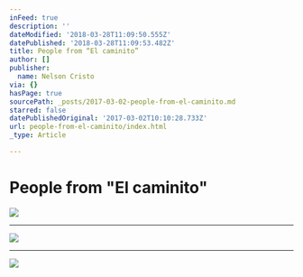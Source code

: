 ```yaml
---
inFeed: true
description: ''
dateModified: '2018-03-28T11:09:50.555Z'
datePublished: '2018-03-28T11:09:53.482Z'
title: People from “El caminito”
author: []
publisher:
  name: Nelson Cristo
via: {}
hasPage: true
sourcePath: _posts/2017-03-02-people-from-el-caminito.md
starred: false
datePublishedOriginal: '2017-03-02T10:10:28.733Z'
url: people-from-el-caminito/index.html
_type: Article

---
```

# People from "El caminito"
![](https://the-grid-user-content.s3-us-west-2.amazonaws.com/c4b10f4f-14b0-4974-ac3e-6bc53ece8a08.jpg)

---

![](https://the-grid-user-content.s3-us-west-2.amazonaws.com/a5a30bfd-53b4-4b47-a2ac-ebb6e935d16d.jpg)

---

![](https://the-grid-user-content.s3-us-west-2.amazonaws.com/d7c007ac-7960-4aa3-b25f-fe0bae6a14fd.jpg)
